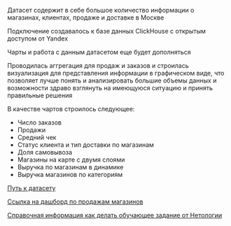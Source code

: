 Датасет содержит в себе большое количество информации о магазинах, клиентах, продаже и доставке в Москве

Подключение создавалось к базе данных ClickHouse с открытым доступом от Yandex

Чарты и работа с данным датасетом еще будет дополняться

Проводилась аггрегация для продаж и заказов и строилась визуализация для представления информации в графическом виде, что позволяет лучше понять и анализировать большие объемы данных и возможности здраво взглянуть на имеющуюся ситуацию и принять правильные решения

В качестве чартов строилось следующее:
 - Число заказов
 - Продажи
 - Средний чек
 - Статус клиента и тип доставки по магазинам
 - Доля самовывоза
 - Магазины на карте с двумя слоями
 - Выручка по магазинам в динамике
 - Выручка магазинов по категориям

[Путь к датасету](https://datalens.yandex.ru/datasets/pcwa6detrl70e-prodazhi-dataset)

[Ссылка на дашборд по продажам магазинов](https://datalens.yandex.ru/m9upyf4ukhpab-dashbord-po-prodazham-magazinov)

[Справочная информация как делать обучающее задание от Нетологии](https://github.com/DeminDaniil/Yandex-DataLens/blob/main/Практические_задания_Нетология_v07.docx)
